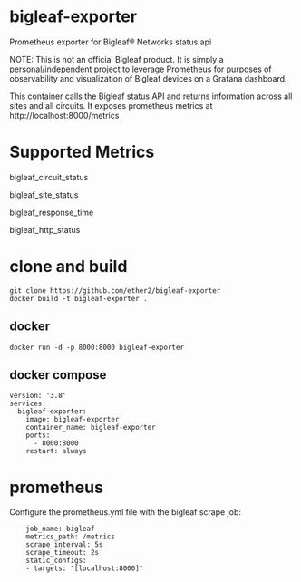 # bigleaf-exporter
Prometheus exporter for Bigleaf® Networks status api

NOTE: This is not an official Bigleaf product. It is simply a personal/independent project to leverage Prometheus for purposes of observability and visualization of Bigleaf devices on a Grafana dashboard.

This container calls the Bigleaf status API and returns information across all sites and all circuits. It exposes prometheus metrics at http://localhost:8000/metrics

# Supported Metrics

bigleaf_circuit_status

bigleaf_site_status

bigleaf_response_time

bigleaf_http_status

# clone and build
```
git clone https://github.com/ether2/bigleaf-exporter
docker build -t bigleaf-exporter .
```
## docker
```
docker run -d -p 8000:8000 bigleaf-exporter
```
## docker compose
```
version: '3.8'
services:
  bigleaf-exporter:
    image: bigleaf-exporter
    container_name: bigleaf-exporter
    ports:
      - 8000:8000
    restart: always
```

# prometheus
Configure the prometheus.yml file with the bigleaf scrape job:
```
  - job_name: bigleaf
    metrics_path: /metrics
    scrape_interval: 5s
    scrape_timeout: 2s
    static_configs:
    - targets: "[localhost:8000]"
```
